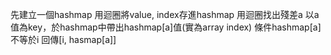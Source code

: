 先建立一個hashmap
用迴圈將value, index存進hashmap
用迴圈找出殘差a
以a值為key，於hashmap中帶出hashmap[a]值(實為array index)
條件hashmap[a]不等於i
回傳[i, hasmap[a]]
